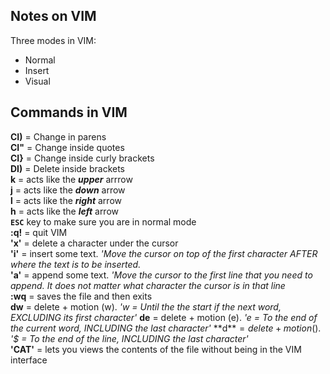## Notes on VIM
Three modes in VIM:    
- Normal  
- Insert  
- Visual  

## Commands in VIM  
**CI)** = Change in parens    
**CI"** = Change inside quotes  
**CI}** = Change inside curly brackets  
**DI)** = Delete inside brackets  
**k** = acts like the _**upper**_ arrrow  
**j** = acts like the _**down**_ arrow  
**l** = acts like the _**right**_ arrow  
**h** = acts like the _**left**_ arrow  
**`ESC`** key to make sure you are in normal mode  
**:q!** = quit VIM  
**'x'** = delete a character under the cursor  
**'i'** = insert some text. _'Move the cursor on top of the first character AFTER where the text is to be inserted._  
**'a'** = append some text. _'Move the cursor to the first line that you need to append. It does not matter what character the cursor is in that line_  
**:wq** = saves the file and then exits  
**dw** = delete + motion (w). _'w = Until the the start if the next word, EXCLUDING its first character'_ 
**de** = delete + motion (e). _'e = To the end of the current word, INCLUDING the last character'_ 
**d$** = delete + motion ($). _'$ = To the end of the line, INCLUDING the last character'_  
**'CAT'** = lets you views the contents of the file without being in the VIM interface  

